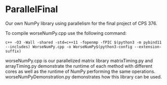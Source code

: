 # ParallelFinal

Our own NumPy library using parallelism for the final project of CPS 376.

To compile worseNumPy.cpp use the following command: 
```
c++ -O3 -Wall -shared -std=c++11 -fopenmp -fPIC $(python3 -m pybind11 --includes) WorseNumPy.cpp -o WorseNumPy$(python3-config --extension-suffix)
```

worseNumPy.cpp is our parallelized matrix library
matrixTiming.py and arrayTiming.py demonstrate the runtime of each method with different cores as well as the runtime of NumPy performing the same operations.
worseNumPyDemonstration.py demonstrates how this library can be used.
